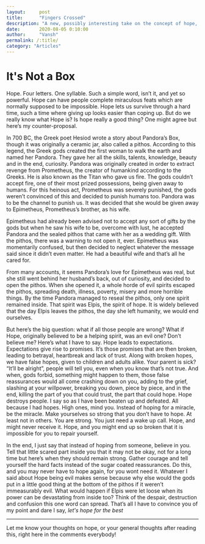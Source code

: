 ```yaml
---
layout:     post
title:      "Fingers Crossed"
description: "A new, possibly interesting take on the concept of hope, and a short retelling of the greek myth based on Hope."
date:       2020-08-05 0:10:00
author:     "Vansh"
permalink: /:title/
category: "Articles"
---
```


# It's Not a Box

Hope. Four letters. One syllable. Such a simple word, isn’t it, and yet so powerful. Hope can have
people complete miraculous feats which are normally supposed to be impossible. Hope lets
us survive through a hard time, such a time where giving up looks easier than coping up. But
do we really know what Hope is? Is hope really a good thing? One might agree but here’s my
counter-proposal.

In 700 BC, the Greek poet Hesiod wrote a story about Pandora’s Box, though it was originally
a ceramic jar, also called a pithos. According to this legend, the Greek gods created the first
woman to walk the earth and named her Pandora. They gave her all the skills, talents, knowledge,
beauty and in the end, curiosity. Pandora was originally created in order to extract revenge
from Prometheus, the creator of humankind according to the Greeks. He is also known as the
Titan who gave us fire. The gods couldn’t accept fire, one of their most prized possessions,
being given away to humans. For this heinous act, Prometheus was severely punished, the gods
weren’t convinced of this and decided to punish humans too. Pandora was to be the channel to
punish us. It was decided that she would be given away to Epimetheus, Prometheus’s brother, as
his wife.

Epimetheus had already been advised not to accept any sort of gifts by the gods but when he
saw his wife to be, overcome with lust, he accepted Pandora and the sealed pithos that came
with her as a wedding gift. With the pithos, there was a warning to not open it, ever. Epimetheus
was momentarily confused, but then decided to neglect whatever the message said since it
didn’t even matter. He had a beautiful wife and that’s all he cared for.

From many accounts, it seems Pandora’s love for Epimetheus was real, but she still went behind
her husband’s back, out of curiosity, and decided to open the pithos. When she opened it, a
whole horde of evil spirits escaped the pithos, spreading death, illness, poverty, misery and more
horrible things. By the time Pandora managed to reseal the pithos, only one spirit remained
inside. That spirit was Elpis, the spirit of hope. It is widely believed that the day Elpis leaves the
pithos, the day she left humanity, we would end ourselves.

But here’s the big question: what if all those people are wrong? What if Hope, originally believed
to be a helping spirit, was an evil one? Don’t believe me? Here’s what I have to say. Hope leads
to expectations. Expectations give rise to promises. It’s those promises that are then broken,
leading to betrayal, heartbreak and lack of trust. Along with broken hopes, we have false hopes,
given to children and adults alike. Your parent is sick? “It’ll be alright”, people will tell you, even
when you know that’s not true. And when, gods forbid, something might happen to them, those
false reassurances would all come crashing down on you, adding to the grief, slashing at your
willpower, breaking you down, piece by piece, and in the end, killing the part of you that could
trust, the part that could hope. Hope destroys people. I say so as I have been beaten up and
defeated. All because I had hopes. High ones, mind you. Instead of hoping for a miracle, be the
miracle. Make yourselves so strong that you don’t have to hope. At least not in others. You are
strong. You just need a wake up call. Hope, and might never receive it. Hope, and you might end
up so broken that it is impossible for you to repair yourself.

In the end, I just say that instead of hoping from someone, believe in you. Tell that little
scared part inside you that it may not be okay, not for a long time but here’s when they should
remain strong. Gather courage and tell yourself the hard facts instead of the sugar coated
reassurances. Do this, and you may never have to hope again, for you wont need it.
Whatever I said about Hope being evil makes sense because why else would the gods put in a
little good thing at the bottom of the pithos if it weren’t immeasurably evil. What would happen
if Elpis were let loose when its power can be devastating from inside too? Think of the despair,
destruction and confusion this one word can spread. That’s all I have to convince you of my point
and dare I say, _let's hope for the best_

***

Let me know your thoughts on hope, or your general thoughts after reading this, right here in the comments everybody!
